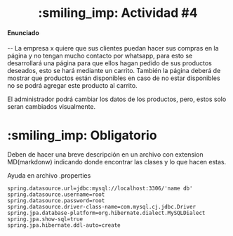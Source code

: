 <h1 align="center"> :smiling_imp: Actividad #4 </h1>

<h4>Enunciado</h4>

-- La empresa x quiere que sus clientes puedan hacer sus compras en la página y no tengan mucho contacto por whatsapp, para esto se desarrollará una página para que ellos hagan pedido de sus productos deseados, esto se hará mediante un carrito. También la página deberá de mostrar que productos están disponibles en caso de no estar disponibles no se podrá agregar este producto al carrito. 

El administrador podrá cambiar los datos de los productos, pero, estos solo seran cambiados visualmente.

<h1 align="start"> :smiling_imp: Obligatorio </h1>

Deben de hacer una breve descripción en un archivo con extension MD(markdonw) indicando donde encontrar las clases y lo que hacen estas.

Ayuda en archivo .properties

```properties, 
spring.datasource.url=jdbc:mysql://localhost:3306/'name db'
spring.datasource.username=root
spring.datasource.password=root
spring.datasource.driver-class-name=com.mysql.cj.jdbc.Driver
spring.jpa.database-platform=org.hibernate.dialect.MySQLDialect
spring.jpa.show-sql=true
spring.jpa.hibernate.ddl-auto=create
```
